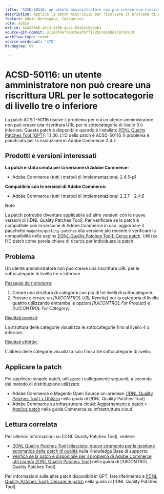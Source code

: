 ```yaml
---
title: 'ACSD-50116: un utente amministratore non può creare una riscrittura URL per le sottocategorie di livello tre o inferiore'
description: Applica la patch ACSD-50116 per risolvere il problema di Adobe Commerce, a causa del quale un utente amministratore non può creare una riscrittura URL per le sottocategorie di livello 3 o inferiore.
feature: Admin Workspace, Categories
role: Admin
exl-id: b2a248eb-a6c4-4596-acac-04a52c5c2a61
source-git-commit: 011a6f46f76029eaf67f172b576e58dac9710a3d
workflow-type: tm+mt
source-wordcount: '375'
ht-degree: 0%

---
```


# ACSD-50116: un utente amministratore non può creare una riscrittura URL per le sottocategorie di livello tre o inferiore

La patch ACSD-50116 risolve il problema per cui un utente amministratore non può creare una riscrittura URL per le sottocategorie di livello 3 o inferiore. Questa patch è disponibile quando è installato [[!DNL Quality Patches Tool (QPT)]](https://experienceleague.adobe.com/it/docs/commerce-operations/tools/quality-patches-tool/quality-patches-tool-to-self-serve-quality-patches) 1.1.30. L’ID della patch è ACSD-50116. Il problema è pianificato per la risoluzione in Adobe Commerce 2.4.7.

## Prodotti e versioni interessati

**La patch è stata creata per la versione di Adobe Commerce:**

* Adobe Commerce (tutti i metodi di implementazione) 2.4.5-p1

**Compatibile con le versioni di Adobe Commerce:**

* Adobe Commerce (tutti i metodi di implementazione) 2.3.7 - 2.4.6

>[!NOTE]
>
>La patch potrebbe diventare applicabile ad altre versioni con le nuove versioni di [!DNL Quality Patches Tool]. Per verificare se la patch è compatibile con la versione di Adobe Commerce in uso, aggiornare il pacchetto `magento/quality-patches` alla versione più recente e verificare la compatibilità nella pagina [[!DNL Quality Patches Tool]: Cerca patch](https://experienceleague.adobe.com/tools/commerce-quality-patches/index.html?lang=it). Utilizza l’ID patch come parola chiave di ricerca per individuare la patch.

## Problema

Un utente amministratore non può creare una riscrittura URL per le sottocategorie di livello tre o inferiore.

<u>Passaggi da riprodurre</u>:

1. Creare una struttura di categorie con più di tre livelli di sottocategorie.
1. Provare a creare un *[!UICONTROL URL Rewrite]* per la categoria di livello quattro utilizzando entrambe le opzioni *[!UICONTROL For Product]* e *[!UICONTROL For Category]*.

<u>Risultati previsti</u>:

La struttura delle categorie visualizza le sottocategorie fino al livello 4 o inferiore.

<u>Risultati effettivi</u>:

L&#39;albero delle categorie visualizza solo fino a tre sottocategorie di livello.

## Applicare la patch

Per applicare singole patch, utilizzare i collegamenti seguenti, a seconda del metodo di distribuzione utilizzato:

* Adobe Commerce o Magento Open Source on-premise: [[!DNL Quality Patches Tool] > Utilizzo](/help/tools/quality-patches-tool/usage.md) nella guida di [!DNL Quality Patches Tool].
* Adobe Commerce su infrastruttura cloud: [Aggiornamenti e patch > Applica patch](https://experienceleague.adobe.com/docs/commerce-cloud-service/user-guide/develop/upgrade/apply-patches.html?lang=it) nella guida Commerce su infrastruttura cloud.

## Lettura correlata

Per ulteriori informazioni su [!DNL Quality Patches Tool], vedere:

* [[!DNL Quality Patches Tool] rilasciato: nuovo strumento per la gestione automatica delle patch di qualità](https://experienceleague.adobe.com/it/docs/commerce-operations/tools/quality-patches-tool/quality-patches-tool-to-self-serve-quality-patches) nella Knowledge Base di supporto.
* [Verifica se la patch è disponibile per il problema di Adobe Commerce utilizzando  [!DNL Quality Patches Tool]](/help/tools/quality-patches-tool/patches-available-in-qpt/check-patch-for-magento-issue-with-magento-quality-patches.md) nella guida di [!UICONTROL Quality Patches Tool].


Per informazioni sulle altre patch disponibili in QPT, fare riferimento a [[!DNL Quality Patches Tool]: Cercare le patch](https://experienceleague.adobe.com/tools/commerce-quality-patches/index.html?lang=it) nella guida di [!DNL Quality Patches Tool].
